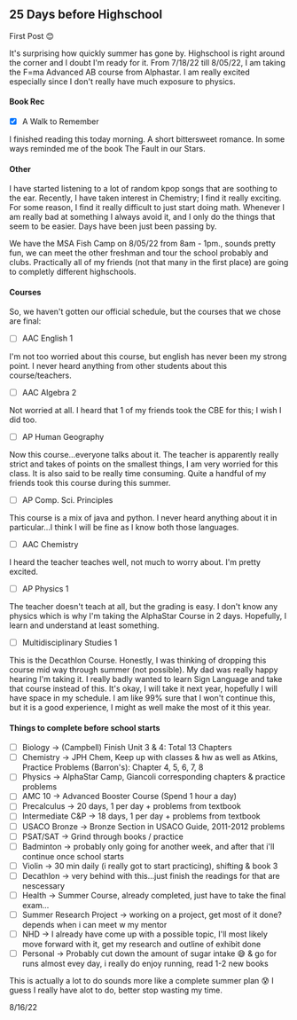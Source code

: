 ## 25 Days before Highschool
First Post 😊

It's surprising how quickly summer has gone by. Highschool is right around the corner and I doubt I'm ready for it. From 7/18/22 till 8/05/22, I am taking the F=ma Advanced AB course from Alphastar. I am really excited especially since I don't really have much exposure to physics. 

#### Book Rec
- [x] A Walk to Remember 

I finished reading this today morning. A short bittersweet romance. In some ways reminded me of the book The Fault in our Stars.

#### Other
I have started listening to a lot of random kpop songs that are soothing to the ear. Recently, I have taken interest in Chemistry; I find it really exciting. For some reason, I find it really difficult to just start doing math. Whenever I am really bad at something I always avoid it, and I only do the things that seem to be easier. Days have been just been passing by.

We have the MSA Fish Camp on 8/05/22 from 8am - 1pm., sounds pretty fun, we can meet the other freshman and tour the school probably and clubs. Practically all of my friends (not that many in the first place) are going to completly different highschools. 

#### Courses
So, we haven't gotten our official schedule, but the courses that we chose are final:
- [ ] AAC English 1

I'm not too worried about this course, but english has never been my strong point. I never heard anything from other students about this course/teachers.

- [ ] AAC Algebra 2

Not worried at all. I heard that 1 of my friends took the CBE for this; I wish I did too. 

- [ ] AP Human Geography

Now this course...everyone talks about it. The teacher is apparently really strict and takes of points on the smallest things, I am very worried for this class. It is also said to be really time consuming. Quite a handful of my friends took this course during this summer.

- [ ] AP Comp. Sci. Principles

This course is a mix of java and python. I never heard anything about it in particular...I think I will be fine as I know both those languages.

- [ ] AAC Chemistry

I heard the teacher teaches well, not much to worry about. I'm pretty excited.

- [ ] AP Physics 1

The teacher doesn't teach at all, but the grading is easy. I don't know any physics which is why I'm taking the AlphaStar Course in 2 days. Hopefully, I learn and understand at least something.

- [ ] Multidisciplinary Studies 1

This is the Decathlon Course. Honestly, I was thinking of dropping this course mid way through summer (not possible). My dad was really happy hearing I'm taking it. I really badly wanted to learn Sign Language and take that course instead of this. It's okay, I will take it next year, hopefully I will have space in my schedule. I am like 99% sure that I won't continue this, but it is a good experience, I might as well make the most of it this year.

#### Things to complete before school starts
- [ ] Biology → (Campbell) Finish Unit 3 & 4: Total 13 Chapters
- [ ] Chemistry → JPH Chem, Keep up with classes & hw as well as Atkins, Practice Problems (Barron's): Chapter 4, 5, 6, 7, 8 
- [ ] Physics → AlphaStar Camp, Giancoli corresponding chapters & practice problems
- [ ] AMC 10 → Advanced Booster Course (Spend 1 hour a day)
- [ ] Precalculus → 20 days, 1 per day + problems from textbook
- [ ] Intermediate C&P → 18 days, 1 per day + problems from textbook
- [ ] USACO Bronze → Bronze Section in USACO Guide, 2011-2012 problems
- [ ] PSAT/SAT → Grind through books / practice
- [ ] Badminton → probably only going for another week, and after that i'll continue once school starts
- [ ] Violin → 30 min daily (i really got to start practicing), shifting & book 3 
- [ ] Decathlon → very behind with this...just finish the readings for that are nescessary
- [ ] Health → Summer Course, already completed, just have to take the final exam...
- [ ] Summer Research Project → working on a project, get most of it done? depends when i can meet w my mentor 
- [ ] NHD → I already have come up with a possible topic, I'll most likely move forward with it, get my research and outline of exhibit done
- [ ] Personal → Probably cut down the amount of sugar intake 😅 & go for runs almost evey day, i really do enjoy running, read 1-2 new books

This is actually a lot to do sounds more like a complete summer plan 😰 I guess I really have alot to do, better stop wasting my time.

8/16/22 
